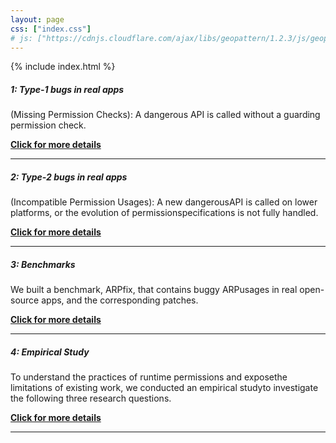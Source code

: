 ```yaml
---
layout: page
css: ["index.css"]
# js: ["https://cdnjs.cloudflare.com/ajax/libs/geopattern/1.2.3/js/geopattern.min.js", "projects.js"]
---
```

{% include index.html %}


##### 1: Type-1 bugs in real apps
(Missing Permission Checks): A dangerous API is called without a guarding permission check.

[**Click for more details**](https://aper-project.github.io/type-1)

---

##### 2: Type-2 bugs in real apps
(Incompatible Permission Usages): A new dangerousAPI is called on lower platforms, or the evolution of permissionspecifications is not fully handled.

[**Click for more details**](https://aper-project.github.io/type-2)

---

##### 3: Benchmarks
We built a benchmark, ARPfix, that contains buggy ARPusages in real open-source apps, and the corresponding patches.


[**Click for more details**](https://aper-project.github.io/benchmarks)

---

##### 4: Empirical Study
To understand the practices of runtime permissions and exposethe limitations of existing work, we conducted an empirical studyto investigate the following three research questions.

[**Click for more details**](https://aper-project.github.io/empiricalstudy)

---

